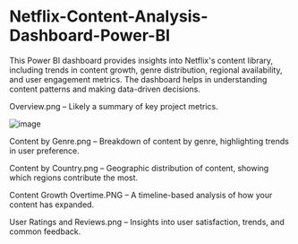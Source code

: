 # Netflix-Content-Analysis-Dashboard-Power-BI
This Power BI dashboard provides insights into Netflix's content library, including trends in content growth, genre distribution, regional availability, and user engagement metrics. The dashboard helps in understanding content patterns and making data-driven decisions.

Overview.png – Likely a summary of key project metrics.

![image](https://github.com/user-attachments/assets/6b7f6450-cde4-4359-ba34-5ff8e9ff1c11)


Content by Genre.png – Breakdown of content by genre, highlighting trends in user preference.

Content by Country.png – Geographic distribution of content, showing which regions contribute the most.

Content Growth Overtime.PNG – A timeline-based analysis of how your content has expanded.

User Ratings and Reviews.png – Insights into user satisfaction, trends, and common feedback.
